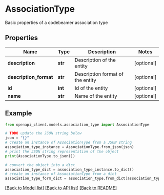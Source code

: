 # AssociationType

Basic properties of a codebeamer association type

## Properties

Name | Type | Description | Notes
------------ | ------------- | ------------- | -------------
**description** | **str** | Description of the entity | [optional] 
**description_format** | **str** | Description format of the entity | [optional] 
**id** | **int** | Id of the entity | [optional] 
**name** | **str** | Name of the entity | [optional] 

## Example

```python
from openapi_client.models.association_type import AssociationType

# TODO update the JSON string below
json = "{}"
# create an instance of AssociationType from a JSON string
association_type_instance = AssociationType.from_json(json)
# print the JSON string representation of the object
print(AssociationType.to_json())

# convert the object into a dict
association_type_dict = association_type_instance.to_dict()
# create an instance of AssociationType from a dict
association_type_form_dict = association_type.from_dict(association_type_dict)
```
[[Back to Model list]](../README.md#documentation-for-models) [[Back to API list]](../README.md#documentation-for-api-endpoints) [[Back to README]](../README.md)


